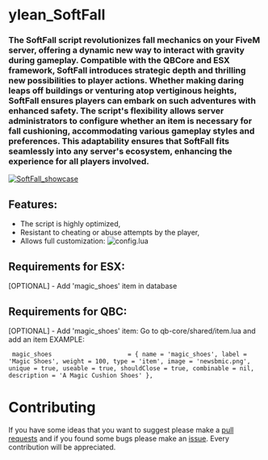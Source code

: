 # ylean_SoftFall
### The SoftFall script revolutionizes fall mechanics on your FiveM server, offering a dynamic new way to interact with gravity during gameplay. Compatible with the QBCore and ESX framework, SoftFall introduces strategic depth and thrilling new possibilities to player actions. Whether making daring leaps off buildings or venturing atop vertiginous heights, SoftFall ensures players can embark on such adventures with enhanced safety. The script's flexibility allows server administrators to configure whether an item is necessary for fall cushioning, accommodating various gameplay styles and preferences. This adaptability ensures that SoftFall fits seamlessly into any server's ecosystem, enhancing the experience for all players involved.


[![SoftFall_showcase](https://i.imgur.com/6zfe9Do.png)](https://youtu.be/hB390T8kK00)

## Features:
* The script is highly optimized,
* Resistant to cheating or abuse attempts by the player,
* Allows full customization:
  ![config.lua](https://i.imgur.com/SQlEg7v.png)

## Requirements for ESX:
[OPTIONAL] - Add 'magic_shoes' item in database
## Requirements for QBC:
[OPTIONAL] - Add 'magic_shoes' item:
Go to qb-core/shared/item.lua and add an item
EXAMPLE:
```
 magic_shoes                     = { name = 'magic_shoes', label = 'Magic Shoes', weight = 100, type = 'item', image = 'newsbmic.png', unique = true, useable = true, shouldClose = true, combinable = nil, description = 'A Magic Cushion Shoes' },
```
  

# Contributing
If you have some ideas that you want to suggest please make a [pull requests](https://github.com/yunglean4171/ylean_SoftFall/pulls) and if you found some bugs please make an [issue](https://github.com/yunglean4171/ylean_SoftFall/issues). Every contribution will be appreciated.
